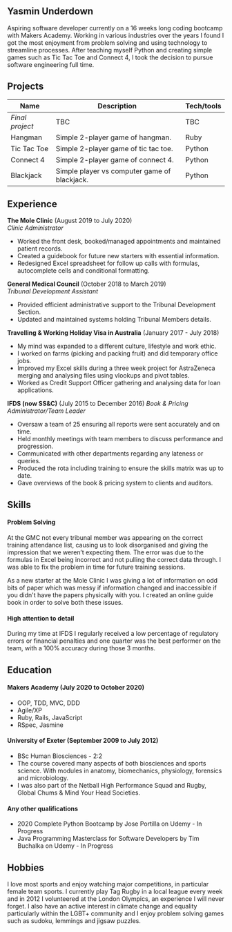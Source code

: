 ## Yasmin Underdown 

Aspiring software developer currently on a 16 weeks long coding bootcamp with Makers Academy. Working in various industries over the years I found I got the most enjoyment from problem solving and using technology to streamline processes. After teaching myself Python and creating simple games such as Tic Tac Toe and Connect 4, I took the decision to pursue software engineering full time.

## Projects

| Name                | Description        | Tech/tools        |
| --------------------| ------------------ | ----------------- |
| *Final project*     | TBC                | TBC               |
| Hangman             | Simple 2-player game of hangman.   | Ruby              |
| Tic Tac Toe         | Simple 2-player game of tic tac toe.       | Python            |
| Connect 4           | Simple 2-player game of connect 4.        | Python            |
| Blackjack           | Simple player vs computer game of blackjack.| Python            |

## Experience

**The Mole Clinic** (August 2019 to July 2020)  
_Clinic Administrator_
- Worked the front desk, booked/managed appointments and maintained patient records.
- Created a guidebook for future new starters with essential information.
- Redesigned Excel spreadsheet for follow up calls with formulas, autocomplete cells and conditional formatting.

**General Medical Council** (October 2018 to March 2019)  
_Tribunal Development Assistant_
- Provided efficient administrative support to the Tribunal Development Section.
- Updated and maintained systems holding Tribunal Members details.

**Travelling & Working Holiday Visa in Australia** (January 2017 - July 2018)
- My mind was expanded to a different culture, lifestyle and work ethic.
- I worked on farms (picking and packing fruit) and did temporary office jobs.
- Improved my Excel skills during a three week project for AstraZeneca merging and analysing files using vlookups and pivot tables.
- Worked as Credit Support Officer gathering and analysing data for loan applications.

**IFDS (now SS&C)** (July 2015 to December 2016)
_Book & Pricing Administrator/Team Leader_
- Oversaw a team of 25 ensuring all reports were sent accurately and on time.
- Held monthly meetings with team members to discuss performance and progression.
- Communicated with other departments regarding any lateness or queries.
- Produced the rota including training to ensure the skills matrix was up to date.
- Gave overviews of the book & pricing system to clients and auditors.


## Skills

#### Problem Solving
At the GMC not every tribunal member was appearing on the correct training attendance list, causing us to look disorganised and giving the impression that we weren’t expecting them. The error was due to the formulas in Excel being incorrect and not pulling the correct data through. I was able to fix the problem in time for future training sessions.

As a new starter at the Mole Clinic I was giving a lot of information on odd bits of paper which was messy if information changed and inaccessible if you didn't have the papers physically with you. I created an online guide book in order to solve both these issues. 

#### High attention to detail
During my time at IFDS I regularly received a low percentage of regulatory errors or financial penalties and one quarter was the best performer on the team, with a 100% accuracy during those 3 months.

## Education

#### Makers Academy (July 2020 to October 2020)

- OOP, TDD, MVC, DDD
- Agile/XP
- Ruby, Rails, JavaScript
- RSpec, Jasmine

#### University of Exeter (September 2009 to July 2012)

- BSc Human Biosciences - 2:2
- The course covered many aspects of both biosciences and sports science. With modules in
anatomy, biomechanics, physiology, forensics and microbiology.
- I was also part of the Netball High Performance Squad and Rugby, Global Chums & Mind Your Head Societies.

#### Any other qualifications

- 2020 Complete Python Bootcamp by Jose Portilla on Udemy - In Progress
- Java Programming Masterclass for Software Developers by Tim Buchalka on Udemy - In Progress

## Hobbies

I love most sports and enjoy watching major competitions, in particular female team sports.
I currently play Tag Rugby in a local league every week and in 2012 I volunteered at the London Olympics, an experience I will never forget. I also have an active interest in climate change and equality particularly within the LGBT+
community and I enjoy problem solving games such as sudoku, lemmings and jigsaw puzzles.
